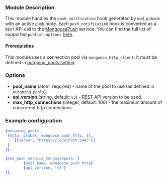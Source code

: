 ### Module Description

This module handles the `push_notification` hook generated by `mod_pubsub` with an active `push` node.
Each `push_notification` hook is converted as a `REST` API call to the [MongoosePush](https://github.com/esl/MongoosePush) service. You can find the full list of supported `publish-options` [here](../user-guide/push-notifications/Push-notifications-client-side.md#publish-options).

#### Prerequisites

This module uses a connection pool via `mongoose_http_client`.
It must be defined in [outgoing_pools setting](../advanced-configuration/outgoing-connections.md#http-connections-setup).

### Options

* **pool_name** (atom, required) - name of the pool to use (as defined in `outgoing_pools`)
* **api_version** (string, default: `v3`) - REST API version to be used.
* **max_http_connections** (integer, default: 100) - the maximum amount of concurrent http connections

### Example configuration

```Erlang
{outgoing_pools,
 {http, global, mongoose_push_http, [],
    [{server, "https://localhost:8443"}]
 }
]}.

{mod_push_service_mongoosepush, [
        {pool_name, mongoose_push_http}
        {api_version, "v3"}
]}.
```
